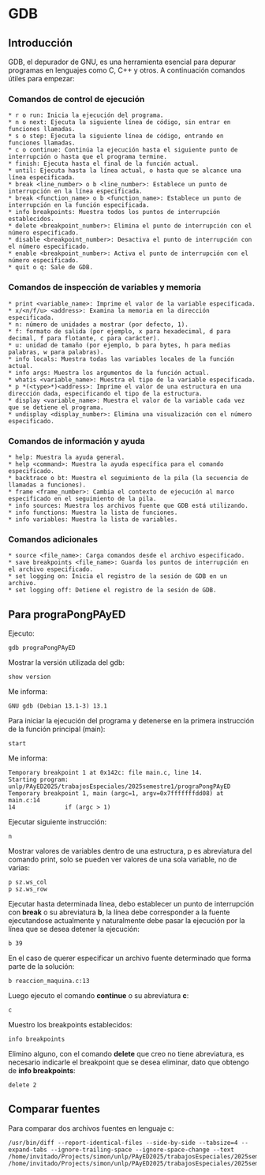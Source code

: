 # GDB

## Introducción

GDB, el depurador de GNU, es una herramienta esencial para depurar programas en lenguajes como C, C++ y otros. A continuación comandos útiles para empezar:

### Comandos de control de ejecución

	* r o run: Inicia la ejecución del programa.
	* n o next: Ejecuta la siguiente línea de código, sin entrar en funciones llamadas.
	* s o step: Ejecuta la siguiente línea de código, entrando en funciones llamadas.
	* c o continue: Continúa la ejecución hasta el siguiente punto de interrupción o hasta que el programa termine.
	* finish: Ejecuta hasta el final de la función actual.
	* until: Ejecuta hasta la línea actual, o hasta que se alcance una línea especificada.
	* break <line_number> o b <line_number>: Establece un punto de interrupción en la línea especificada.
	* break <function_name> o b <function_name>: Establece un punto de interrupción en la función especificada.
	* info breakpoints: Muestra todos los puntos de interrupción establecidos.
	* delete <breakpoint_number>: Elimina el punto de interrupción con el número especificado.
	* disable <breakpoint_number>: Desactiva el punto de interrupción con el número especificado.
	* enable <breakpoint_number>: Activa el punto de interrupción con el número especificado.
	* quit o q: Sale de GDB.

### Comandos de inspección de variables y memoria

	* print <variable_name>: Imprime el valor de la variable especificada.
	* x/<n/f/u> <address>: Examina la memoria en la dirección especificada.
	* n: número de unidades a mostrar (por defecto, 1).
	* f: formato de salida (por ejemplo, x para hexadecimal, d para decimal, f para flotante, c para carácter).
	* u: unidad de tamaño (por ejemplo, b para bytes, h para medias palabras, w para palabras).
	* info locals: Muestra todas las variables locales de la función actual.
	* info args: Muestra los argumentos de la función actual.
	* whatis <variable_name>: Muestra el tipo de la variable especificada.
	* p *(<type>*)<address>: Imprime el valor de una estructura en una dirección dada, especificando el tipo de la estructura.
	* display <variable_name>: Muestra el valor de la variable cada vez que se detiene el programa.
	* undisplay <display_number>: Elimina una visualización con el número especificado.

### Comandos de información y ayuda

	* help: Muestra la ayuda general.
	* help <command>: Muestra la ayuda específica para el comando especificado.
	* backtrace o bt: Muestra el seguimiento de la pila (la secuencia de llamadas a funciones).
	* frame <frame_number>: Cambia el contexto de ejecución al marco especificado en el seguimiento de la pila.
	* info sources: Muestra los archivos fuente que GDB está utilizando.
	* info functions: Muestra la lista de funciones.
	* info variables: Muestra la lista de variables.

### Comandos adicionales

	* source <file_name>: Carga comandos desde el archivo especificado.
	* save breakpoints <file_name>: Guarda los puntos de interrupción en el archivo especificado.
	* set logging on: Inicia el registro de la sesión de GDB en un archivo.
	* set logging off: Detiene el registro de la sesión de GDB.

## Para prograPongPAyED

Ejecuto:

	gdb prograPongPAyED

Mostrar la versión utilizada del gdb:

	show version

Me informa:

	GNU gdb (Debian 13.1-3) 13.1

Para iniciar la ejecución del programa y detenerse en la primera instrucción de la función principal (main):

	start

Me informa:

	Temporary breakpoint 1 at 0x142c: file main.c, line 14.
	Starting program: unlp/PAyED2025/trabajosEspeciales/2025semestre1/prograPongPAyED
	Temporary breakpoint 1, main (argc=1, argv=0x7fffffffdd08) at main.c:14
	14              if (argc > 1)

Ejecutar siguiente instrucción:

	n

Mostrar valores de variables dentro de una estructura, p es abreviatura del comando print, solo se pueden ver valores de una sola variable, no de varias:

	p sz.ws_col
	p sz.ws_row

Ejecutar hasta determinada línea, debo establecer un punto de interrupción con **break** o su abreviatura **b**, la línea debe corresponder a la fuente ejecutandose actualmente y naturalmente debe pasar la ejecución por la línea que se desea detener la ejecución:

	b 39

En el caso de querer especificar un archivo fuente determinado que forma parte de la solución:

    b reaccion_maquina.c:13

Luego ejecuto el comando **continue** o su abreviatura **c**:

	c

Muestro los breakpoints establecidos:

	info breakpoints

Elimino alguno, con el comando **delete** que creo no tiene abreviatura, es necesario indicarle el breakpoint que se desea eliminar, dato que obtengo de **info breakpoints**:

	delete 2

## Comparar fuentes

Para comparar dos archivos fuentes en lenguaje c:

	/usr/bin/diff --report-identical-files --side-by-side --tabsize=4 --expand-tabs --ignore-trailing-space --ignore-space-change --text /home/invitado/Projects/simon/unlp/PAyED2025/trabajosEspeciales/2025semestre1/mover_jugador.c /home/invitado/Projects/simon/unlp/PAyED2025/trabajosEspeciales/2025semestre1windows/mover_jugador.c
